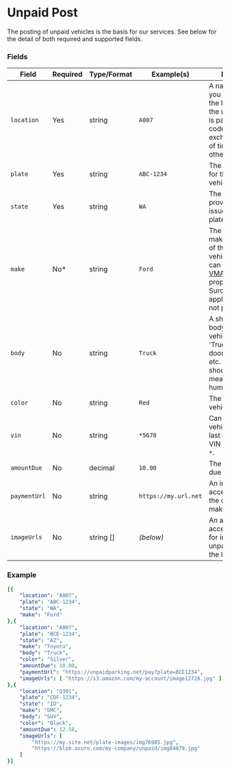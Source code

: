 # Unpaid Post

The posting of unpaid vehicles is the basis for our services.  See below for the detail of both required and supported fields.

### Fields
| Field | Required | Type/Format | Example(s) | Description|
|-------|----------|-------------|---------|------------|
| `location` | Yes | string | `A007` | A name or code you use to indicate the location where the unpaid vehicle is parked. These codes will be exchanged ahead of time along with other location data. |
| `plate` | Yes | string | `ABC-1234` | The license plate for the unpaid vehicle. |
| `state` | Yes | string | `WA` | The state or province that issued the license plate. (see `plate`) |
| `make` | No* | string | `Ford` | The make/manufacturer of the unpaid vehicle.  This field can accept [NCIC VMA Codes](https://wilenet.widoj.gov/sites/default/files/public_files-2021-01/ncic_code_manual_-_dec_31_2020.pdf) or proper names. Surcharges may apply if this field is not provided.  |
| `body` | No | string | `Truck` | A short term for the body-style of the vehicle, such as: 'Truck', 'SUV', '2-door', '4-door', etc.  The value should be meaningful to a human reader. |
| `color` | No | string | `Red` | The color of the vehicle. |
| `vin` | No | string | `*5678` | Can contain the full vehicle VIN or the last 4 digits of the VIN if prefixed with `*`. |
| `amountDue` | No | decimal | `10.00` | The unpaid amount due for the vehicle. |
| `paymentUrl` | No | string | `https://my.url.net` | An internet accessible URL for the customer to make a payment. |
| `imageUrls` | No | string [] | *(below)* | An array of internet accessible URLs for images of the unpaid vehicle in the location. |

### Example

```yaml
[{
    "location": "A007",
    "plate": "ABC-1234",
    "state": "WA",
    "make": "Ford"
},{
    "location": "A007",
    "plate": "BCE-1234",
    "state": "AZ",
    "make": "Toyota",
    "body": "Truck",
    "color": "Silver",
    "amountDue": 10.00,
    "paymentUrl": "https://unpaidparking.net/pay?plate=BCE1234",
    "imageUrls": [ "https://s3.amazon.com/my-account/image12728.jpg" ]
},{
    "location": "Q301",
    "plate": "CDF-1234",
    "state": "ID",
    "make": "GMC",
    "body": "SUV",
    "color": "Black",
    "amountDue": 12.50,
    "imageUrls": [ 
        "https://my.site.net/plate-images/img76985.jpg", 
        "https://blob.azure.com/my-company/unpaid/img84879.jpg"
    ]
}]
```


 
